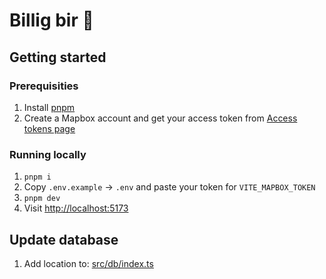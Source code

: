 # Billig bir 🍻

## Getting started

### Prerequisities

1. Install [pnpm](https://pnpm.io/)
2. Create a Mapbox account and get your access token from [Access tokens page](https://console.mapbox.com/account/access-tokens/)

### Running locally

1. `pnpm i`
2. Copy `.env.example` -> `.env` and paste your token for `VITE_MAPBOX_TOKEN`
3. `pnpm dev`
4. Visit [http://localhost:5173](http://localhost:5173)

## Update database

1. Add location to: [src/db/index.ts](src/db/index.ts)

